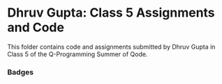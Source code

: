 # Dhruv Gupta: Class 5 Assignments and Code
This folder contains code and assignments submitted by Dhruv Gupta in Class 5 of the Q-Programming Summer of Qode.
### Badges